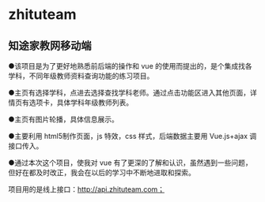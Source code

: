 # zhituteam
## 知途家教网移动端 ##
●该项目是为了更好地熟悉前后端的操作和 vue 的使用而提出的，是个集成找各学科，不同年级教师资料查询功能的练习项目。

●主页有选择学科，点进去选择查找学科老师。通过点击功能区进入其他页面，详情页有选项卡，具体学科年级教师列表。

●主页有图片轮播，具体信息展示。

●主要利用 html5制作页面，js 特效，css 样式，后端数据主要用  Vue.js+ajax 调接口传入。

●通过本次这个项目，使我对 vue 有了更深的了解和认识，虽然遇到一些问题，但好在都及时改正，我会在以后的学习中不断地进取和探索。

项目用的是线上接口：http://api.zhituteam.com；